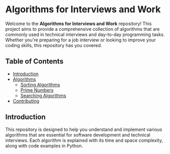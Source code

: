 # Algorithms for Interviews and Work

Welcome to the **Algorithms for Interviews and Work** repository! This project aims to provide a comprehensive collection of algorithms that are commonly used in technical interviews and day-to-day programming tasks. Whether you're preparing for a job interview or looking to improve your coding skills, this repository has you covered.

## Table of Contents

- [Introduction](#introduction)
- [Algorithms](#algorithms)
  - [Sorting Algorithms](#sorting-algorithms)
  - [Prime Numbers](#prime-numbers)
  - [Searching Algorithms](#searching-algorithms)
- [Contributing](#contributing)



## Introduction

This repository is designed to help you understand and implement various algorithms that are essential for software development and technical interviews. Each algorithm is explained with its time and space complexity, along with code examples in Python.
